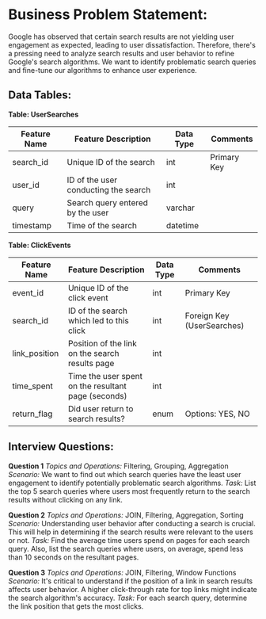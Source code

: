 # Business Problem Statement:
Google has observed that certain search results are not yielding user engagement as expected, leading to user dissatisfaction. Therefore, there's a pressing need to analyze search results and user behavior to refine Google's search algorithms. We want to identify problematic search queries and fine-tune our algorithms to enhance user experience.

## Data Tables:

**Table: UserSearches**

| Feature Name | Feature Description                  | Data Type | Comments                           |
|--------------|--------------------------------------|-----------|------------------------------------|
| search_id    | Unique ID of the search              | int       | Primary Key                        |
| user_id      | ID of the user conducting the search | int       |                                    |
| query        | Search query entered by the user     | varchar   |                                    |
| timestamp    | Time of the search                   | datetime  |                                    |

**Table: ClickEvents**

| Feature Name | Feature Description                                | Data Type | Comments                       |
|--------------|----------------------------------------------------|-----------|--------------------------------|
| event_id     | Unique ID of the click event                       | int       | Primary Key                    |
| search_id    | ID of the search which led to this click           | int       | Foreign Key (UserSearches)     |
| link_position| Position of the link on the search results page    | int       |                                |
| time_spent   | Time the user spent on the resultant page (seconds)| int       |                                |
| return_flag  | Did user return to search results?                 | enum      | Options: YES, NO               |


## Interview Questions:

**Question 1**
*Topics and Operations:* Filtering, Grouping, Aggregation
*Scenario:* We want to find out which search queries have the least user engagement to identify potentially problematic search algorithms.
*Task:* List the top 5 search queries where users most frequently return to the search results without clicking on any link.

**Question 2**
*Topics and Operations:* JOIN, Filtering, Aggregation, Sorting
*Scenario:* Understanding user behavior after conducting a search is crucial. This will help in determining if the search results were relevant to the users or not.
*Task:* Find the average time users spend on pages for each search query. Also, list the search queries where users, on average, spend less than 10 seconds on the resultant pages.

**Question 3**
*Topics and Operations:* JOIN, Filtering, Window Functions
*Scenario:* It's critical to understand if the position of a link in search results affects user behavior. A higher click-through rate for top links might indicate the search algorithm's accuracy.
*Task:* For each search query, determine the link position that gets the most clicks.
